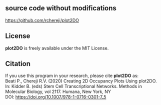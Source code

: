 ## source code without modifications

https://github.com/rchereji/plot2DO

## License
**plot2DO** is freely available under the MIT License.


## Citation  
If you use this program in your research, please cite **plot2DO** as:  
Beati P., Chereji R.V. (2020) Creating 2D Occupancy Plots Using plot2DO. In: Kidder B. (eds) Stem Cell Transcriptional Networks. Methods in Molecular Biology, vol 2117. Humana, New York, NY  
DOI: https://doi.org/10.1007/978-1-0716-0301-7_5
